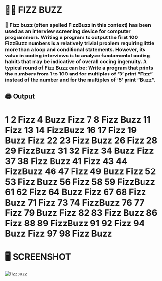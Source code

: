 # :office_worker: FIZZ BUZZ

### 📝 Fizz buzz (often spelled FizzBuzz in this context) has been used as an interview screening device for computer programmers. Writing a program to output the first 100 FizzBuzz numbers is a relatively trivial problem requiring little more than a loop and conditional statements. However, its value in coding interviews is to analyze fundamental coding habits that may be indicative of overall coding ingenuity. A typical round of Fizz Buzz can be: Write a program that prints the numbers from 1 to 100 and for multiples of ‘3’ print “Fizz” instead of the number and for the multiples of ‘5’ print “Buzz”. 

## :printer: Output

# 1    2    Fizz    4    Buzz    Fizz    7    8    Fizz    Buzz    11    Fizz    13    14    FizzBuzz    16    17    Fizz    19    Buzz    Fizz    22    23    Fizz    Buzz    26    Fizz    28    29    FizzBuzz    31    32    Fizz    34    Buzz    Fizz    37    38    Fizz    Buzz    41    Fizz    43    44    FizzBuzz    46    47    Fizz    49    Buzz    Fizz    52    53    Fizz    Buzz    56    Fizz    58    59    FizzBuzz    61    62    Fizz    64    Buzz    Fizz    67    68    Fizz    Buzz    71    Fizz    73    74    FizzBuzz    76    77    Fizz    79    Buzz    Fizz    82    83    Fizz    Buzz    86    Fizz    88    89    FizzBuzz    91    92    Fizz    94    Buzz    Fizz    97    98    Fizz    Buzz 

# 🖥️ SCREENSHOT

![fizzbuzz](https://user-images.githubusercontent.com/118696796/208251502-25302225-4736-4d5d-a634-f3e5e8c22a4b.png)
